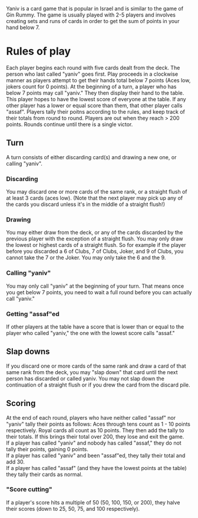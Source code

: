 Yaniv is a card game that is popular in Israel and is similar to the game of Gin Rummy. The game is usually played with 2-5 players and involves creating sets and runs of cards in order to get the sum of points in your hand below 7.

# Rules of play
Each player begins each round with five cards dealt from the deck. The person who last called "yaniv" goes first. Play proceeds in a clockwise manner as players attempt to get their hands total below 7 points (Aces low, jokers count for 0 points). At the beginning of a turn, a player who has below 7 points may call "yaniv." They then display their hand to the table. This player hopes to have the lowest score of everyone at the table. If any other player has a lower or equal score than them, that other player calls "assaf". Players tally their poitns according to the rules, and keep track of their totals from round to round. Players are out when they reach > 200 points. Rounds continue until there is a single victor.

## Turn
A turn consists of either discarding card(s) and drawing a new one, or calling "yaniv".
### Discarding
You may discard one or more cards of the same rank, or a straight flush of at least 3 cards (aces low).
(Note that the next player may pick up any of the cards you discard unless it's in the middle of a straight flush!)
### Drawing
You may either draw from the deck, or any of the cards discarded by the previous player with the exception of a straight flush. You may only draw the lowest or highest cards of a straight flush. So for example if the player before you discarded a 6 of Clubs, 7 of Clubs, Joker, and 9 of Clubs, you cannot take the 7 or the Joker. You may only take the 6 and the 9.
### Calling "yaniv"
You may only call "yaniv" at the beginning of your turn. That means once you get below 7 points, you need to wait a full round before you can actually call "yaniv."
### Getting "assaf"ed
If other players at the table have a score that is lower than or equal to the player who called "yaniv," the one with the lowest score calls "assaf."

## Slap downs
If you discard one or more cards of the same rank and draw a card of that same rank from the deck, you may "slap down" that card until the next person has discarded or called yaniv. You may not slap down the continuation of a straight flush or if you drew the card from the discard pile.

## Scoring
At the end of each round, players who have neither called "assaf" nor "yaniv" tally their points as follows: Aces through tens count as 1 - 10 points respectively. Royal cards all count as 10 points. They then add the tally to their totals. If this brings their total over 200, they lose and exit the game.  
If a player has called "yaniv" and nobody has called "assaf," they do not tally their points, gaining 0 points.  
If a player has called "yaniv" and been "assaf"ed, they tally their total and add 30.  
If a player has called "assaf" (and they have the lowest points at the table) they tally their cards as normal.

### "Score cutting"
If a player's score hits a multiple of 50 (50, 100, 150, or 200), they halve their scores (down to 25, 50, 75, and 100 respectively).